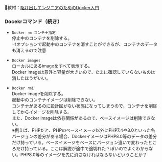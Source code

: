 
:open_book:教材：[駆け出しエンジニアのためのDocker入門](https://www.udemy.com/course/docker-startup/?couponCode=PLOYALTY0923)

### Docekrコマンド（続き）

- `Docker rm コンテナ指定`  
  停止中のコンテナを削除する。  
  `-f`オプションで起動中のコンテナを消すことができるが、コンテナのデータも消えるので注意  

- `Docker images`  
  ローカルにあるimageをすべて表示する。  
  Docker imageは意外と容量が大きいので、たまに確認していらないものは消したほうがいい。  

- `Docker rmi`  
  Docker imageを削除する。  
  起動中のコンテナイメージは削除できない。  
  コンテナがあるのに設計図がない状態になってしまうので、コンテナを削除してからイメージを削除する。  
  また、Docker imageは依存関係があるので、ベースイメージは削除できない。  
  ※例えば、PHPだと、PHPのベースイメージ以外にPHP7.4や8.0といった各バージョンの差分がある場合、DockerイメージはPHP8.0等のデータの差分だけ持っている。ベースイメージをベースにバージョン違いで変わったところだけ持っている。ここは解説が途中で途切れた？ぽいのでよくわからない。PHP8.0等のイメージを先に消さなければならないということか？

